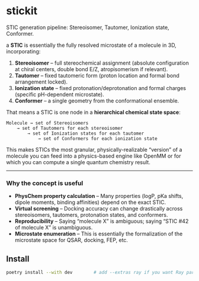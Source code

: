 # stickit

STIC generation pipeline: Stereoisomer, Tautomer, Ionization state, Conformer.



a **STIC** is essentially the fully resolved microstate of a molecule in 3D, incorporating:

1. **Stereoisomer** – full stereochemical assignment (absolute configuration at chiral centers, double bond E/Z, atropisomerism if relevant).
2. **Tautomer** – fixed tautomeric form (proton location and formal bond arrangement locked).
3. **Ionization state** – fixed protonation/deprotonation and formal charges (specific pH-dependent microstate).
4. **Conformer** – a single geometry from the conformational ensemble.

That means a STIC is one node in a **hierarchical chemical state space**:

```
Molecule → set of Stereoisomers
    → set of Tautomers for each stereoisomer
        → set of Ionization states for each tautomer
            → set of Conformers for each ionization state
```

This makes STICs the most granular, physically-realizable “version” of a molecule you can feed into a physics-based engine like OpenMM or for which you can compute a single quantum chemistry result.

------

### Why the concept is useful

- **PhysChem property calculation** – Many properties (logP, pKa shifts, dipole moments, binding affinities) depend on the exact STIC.
- **Virtual screening** – Docking accuracy can change drastically across stereoisomers, tautomers, protonation states, and conformers.
- **Reproducibility** – Saying “molecule X” is ambiguous; saying “STIC #42 of molecule X” is unambiguous.
- **Microstate enumeration** – This is essentially the formalization of the microstate space for QSAR, docking, FEP, etc.



## Install

```bash
poetry install --with dev        # add --extras ray if you want Ray parallelism

